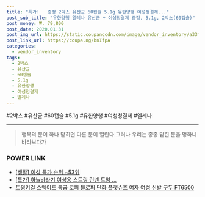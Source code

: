 ```yaml
--- 
title: "특가!   증정 2박스 유산균 60캡슐 5.1g 유한양행 여성청결제..." 
post_sub_title: "유한양행 엘레나 유산균 + 여성청결제 증정, 5.1g, 2박스(60캡슐)" 
post_money: ₩. 79,800 
post_date: 2020.01.31 
post_img_url: https://static.coupangcdn.com/image/vendor_inventory/a33f/8cbda76b56c17529186f0b24f6071ea8b332b6b806c95bb6035d7fd731ae.png 
post_link_url: https://coupa.ng/bnIfpA 
categories: 
  - vendor_inventory 
tags: 
  - 2박스 
  - 유산균 
  - 60캡슐 
  - 5.1g 
  - 유한양행 
  - 여성청결제 
  - 엘레나 
--- 
```

  #2박스 #유산균 #60캡슐 #5.1g #유한양행 #여성청결제 #엘레나 
<hr> 

> 행복의 문이 하나 닫히면 다른 문이 열린다 그러나 우리는 종종 닫힌 문을 멍하니 바라보다가 


### POWER LINK

* <a href="https://blog.naver.com/sakai111/221783251275" target="_blank"> [생활] 여성 특가 순위 ~53위</a>
* <a href="https://blog.naver.com/an0733/221788481840" target="_blank">[특가] 하늘바라기 여성용 스트링 린넨 트임 ...</a>
* <a href="https://blog.naver.com/santokki14/221786744964" target="_blank">트윙키걸 스웨이드 통굽 로퍼 블로퍼 단화 플랫슈즈 여자 여성 신발 구두 FT6500</a>
